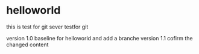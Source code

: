 helloworld
==========
this is test for git sever
testfor git

version 1.0 baseline for helloworld and add a branche
version 1.1 cofirm the changed content
